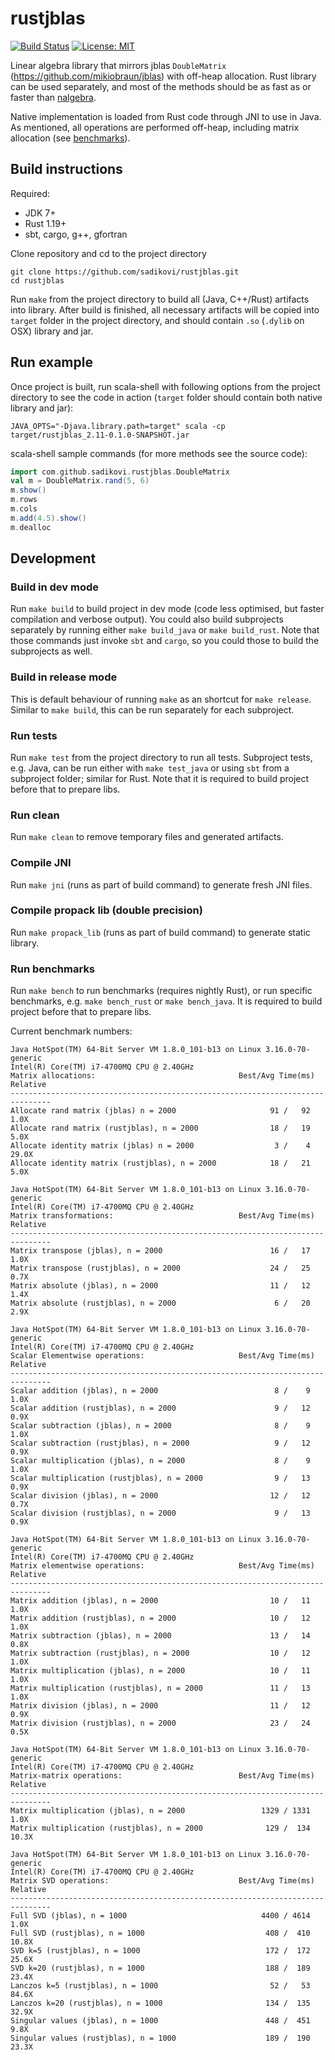 # rustjblas

[![Build Status](https://travis-ci.org/sadikovi/rustjblas.svg?branch=master)](https://travis-ci.org/sadikovi/rustjblas)
[![License: MIT](https://img.shields.io/badge/License-MIT-blue.svg)](https://opensource.org/licenses/MIT)

Linear algebra library that mirrors jblas `DoubleMatrix` (https://github.com/mikiobraun/jblas) with
off-heap allocation. Rust library can be used separately, and most of the methods should be as fast
as or faster than [nalgebra](http://nalgebra.org).

Native implementation is loaded from Rust code through JNI to use in Java. As mentioned, all
operations are performed off-heap, including matrix allocation (see [benchmarks](#run-benchmarks)).

## Build instructions
Required:
- JDK 7+
- Rust 1.19+
- sbt, cargo, g++, gfortran

Clone repository and cd to the project directory
```
git clone https://github.com/sadikovi/rustjblas.git
cd rustjblas
```

Run `make` from the project directory to build all (Java, C++/Rust) artifacts into library. After
build is finished, all necessary artifacts will be copied into `target` folder in the project
directory, and should contain `.so` (`.dylib` on OSX) library and jar.

## Run example
Once project is built, run scala-shell with following options from the project directory to see
the code in action (`target` folder should contain both native library and jar):
```
JAVA_OPTS="-Djava.library.path=target" scala -cp target/rustjblas_2.11-0.1.0-SNAPSHOT.jar
```

scala-shell sample commands (for more methods see the source code):
```scala
import com.github.sadikovi.rustjblas.DoubleMatrix
val m = DoubleMatrix.rand(5, 6)
m.show()
m.rows
m.cols
m.add(4.5).show()
m.dealloc
```

## Development

### Build in dev mode
Run `make build` to build project in dev mode (code less optimised, but faster compilation and
verbose output). You could also build subprojects separately by running either `make build_java` or
`make build_rust`. Note that those commands just invoke `sbt` and `cargo`, so you could those to
build the subprojects as well.

### Build in release mode
This is default behaviour of running `make` as an shortcut for `make release`. Similar to `make build`,
this can be run separately for each subproject.

### Run tests
Run `make test` from the project directory to run all tests. Subproject tests, e.g. Java, can be run
either with `make test_java` or using `sbt` from a subproject folder; similar for Rust. Note that it
is required to build project before that to prepare libs.

### Run clean
Run `make clean` to remove temporary files and generated artifacts.

### Compile JNI
Run `make jni` (runs as part of build command) to generate fresh JNI files.

### Compile propack lib (double precision)
Run `make propack_lib` (runs as part of build command) to generate static library.

### Run benchmarks
Run `make bench` to run benchmarks (requires nightly Rust), or run specific benchmarks, e.g.
`make bench_rust` or `make bench_java`. It is required to build project before that to prepare libs.

Current benchmark numbers:
```
Java HotSpot(TM) 64-Bit Server VM 1.8.0_101-b13 on Linux 3.16.0-70-generic
Intel(R) Core(TM) i7-4700MQ CPU @ 2.40GHz
Matrix allocations:                                Best/Avg Time(ms)   Relative
-------------------------------------------------------------------------------
Allocate rand matrix (jblas) n = 2000                     91 /   92       1.0X
Allocate rand matrix (rustjblas), n = 2000                18 /   19       5.0X
Allocate identity matrix (jblas) n = 2000                  3 /    4      29.0X
Allocate identity matrix (rustjblas), n = 2000            18 /   21       5.0X

Java HotSpot(TM) 64-Bit Server VM 1.8.0_101-b13 on Linux 3.16.0-70-generic
Intel(R) Core(TM) i7-4700MQ CPU @ 2.40GHz
Matrix transformations:                            Best/Avg Time(ms)   Relative
-------------------------------------------------------------------------------
Matrix transpose (jblas), n = 2000                        16 /   17       1.0X
Matrix transpose (rustjblas), n = 2000                    24 /   25       0.7X
Matrix absolute (jblas), n = 2000                         11 /   12       1.4X
Matrix absolute (rustjblas), n = 2000                      6 /   20       2.9X

Java HotSpot(TM) 64-Bit Server VM 1.8.0_101-b13 on Linux 3.16.0-70-generic
Intel(R) Core(TM) i7-4700MQ CPU @ 2.40GHz
Scalar Elementwise operations:                     Best/Avg Time(ms)   Relative
-------------------------------------------------------------------------------
Scalar addition (jblas), n = 2000                          8 /    9       1.0X
Scalar addition (rustjblas), n = 2000                      9 /   12       0.9X
Scalar subtraction (jblas), n = 2000                       8 /    9       1.0X
Scalar subtraction (rustjblas), n = 2000                   9 /   12       0.9X
Scalar multiplication (jblas), n = 2000                    8 /    9       1.0X
Scalar multiplication (rustjblas), n = 2000                9 /   13       0.9X
Scalar division (jblas), n = 2000                         12 /   12       0.7X
Scalar division (rustjblas), n = 2000                      9 /   13       0.9X

Java HotSpot(TM) 64-Bit Server VM 1.8.0_101-b13 on Linux 3.16.0-70-generic
Intel(R) Core(TM) i7-4700MQ CPU @ 2.40GHz
Matrix elementwise operations:                     Best/Avg Time(ms)   Relative
-------------------------------------------------------------------------------
Matrix addition (jblas), n = 2000                         10 /   11       1.0X
Matrix addition (rustjblas), n = 2000                     10 /   12       1.0X
Matrix subtraction (jblas), n = 2000                      13 /   14       0.8X
Matrix subtraction (rustjblas), n = 2000                  10 /   12       1.0X
Matrix multiplication (jblas), n = 2000                   10 /   11       1.0X
Matrix multiplication (rustjblas), n = 2000               11 /   13       1.0X
Matrix division (jblas), n = 2000                         11 /   12       0.9X
Matrix division (rustjblas), n = 2000                     23 /   24       0.5X

Java HotSpot(TM) 64-Bit Server VM 1.8.0_101-b13 on Linux 3.16.0-70-generic
Intel(R) Core(TM) i7-4700MQ CPU @ 2.40GHz
Matrix-matrix operations:                          Best/Avg Time(ms)   Relative
-------------------------------------------------------------------------------
Matrix multiplication (jblas), n = 2000                 1329 / 1331       1.0X
Matrix multiplication (rustjblas), n = 2000              129 /  134      10.3X

Java HotSpot(TM) 64-Bit Server VM 1.8.0_101-b13 on Linux 3.16.0-70-generic
Intel(R) Core(TM) i7-4700MQ CPU @ 2.40GHz
Matrix SVD operations:                             Best/Avg Time(ms)   Relative
-------------------------------------------------------------------------------
Full SVD (jblas), n = 1000                              4400 / 4614       1.0X
Full SVD (rustjblas), n = 1000                           408 /  410      10.8X
SVD k=5 (rustjblas), n = 1000                            172 /  172      25.6X
SVD k=20 (rustjblas), n = 1000                           188 /  189      23.4X
Lanczos k=5 (rustjblas), n = 1000                         52 /   53      84.6X
Lanczos k=20 (rustjblas), n = 1000                       134 /  135      32.9X
Singular values (jblas), n = 1000                        448 /  451       9.8X
Singular values (rustjblas), n = 1000                    189 /  190      23.3X
```

